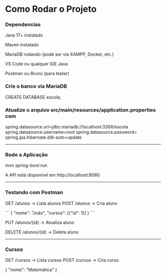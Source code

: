 # Como Rodar o Projeto
### Dependencias

Java 17+ instalado

Maven instalado

MariaDB rodando (pode ser via XAMPP, Docker, etc.)

VS Code ou qualquer IDE Java

Postman ou Bruno (para testar)

### Crie o banco via MariaDB

CREATE DATABASE escola;

### Atualize o arquivo src/main/resources/application.properties com

spring.datasource.url=jdbc:mariadb://localhost:3306/escola
spring.datasource.username=root
spring.datasource.password=
spring.jpa.hibernate.ddl-auto=update

---

### Rode a Aplicação

mvn spring-boot:run

A API está disponível em http://localhost:8080

---

### Testando com Postman

GET /alunos → Lista alunos
POST /alunos → Cria aluno

´´´
{
  "nome": "João",
  "cursos": [{"id": 1}]
}
´´´

PUT /alunos/{id} → Atualiza aluno

DELETE /alunos/{id} → Deleta aluno

---

### Cursos

GET /cursos → Lista cursos
POST /cursos → Cria curso

{
  "nome": "Matemática"
}
